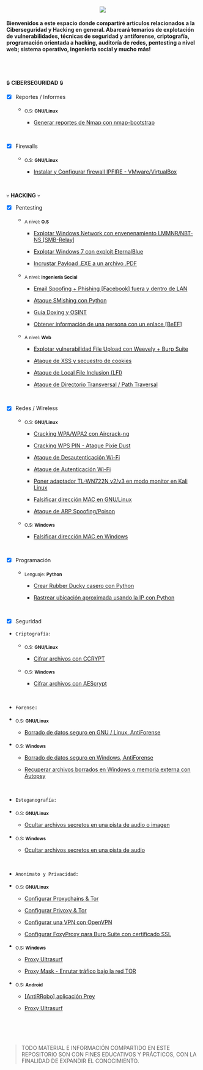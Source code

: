 <h1 align="center"><img src="https://user-images.githubusercontent.com/75953873/179371259-cdf3480f-6c6a-48dd-b32f-bf111ce0a664.png"></h1>

**Bienvenidos a este espacio donde compartiré artículos relacionados a la Ciberseguridad y Hacking en general. Abarcará temarios de explotación de vulnerabilidades, técnicas de seguridad y antiforense, criptografía, programación orientada a hacking, auditoría de redes, pentesting a nivel web; sistema operativo, ingeniería social y mucho más!**

<h1 align="center"></h1>

</br>


:lock: **CIBERSEGURIDAD** :lock:

- [x] Reportes / Informes
    - <sub>O.S: **GNU/Linux**</sub>
    
         - <a href="https://github.com/R3LI4NT/articulos/blob/main/Ciberseguridad/Reportes_Informes/GNU-Linux/nmap_report.md" target="_blank">Generar reportes de Nmap con nmap-bootstrap</a>

</br>

- [x] Firewalls

    - <sub>O.S: **GNU/Linux**</sub>
    
         - <a href="https://github.com/R3LI4NT/articulos/blob/main/Ciberseguridad/Firewalls/GNU-Linux/IPfire.md" target="_blank">Instalar y Configurar firewall IPFIRE - VMware/VirtualBox</a>    

</br>

:skull: **HACKING** :skull:

- [x] Pentesting
     - <sub>A nivel: **O.S**</sub>
          - <a href="https://github.com/R3LI4NT/articulos/blob/main/Pentesting/O.S/smbRelay.md" target="_blank">Explotar Windows Network con envenenamiento LMMNR/NBT-NS [SMB-Relay]</a>

          - <a href="https://github.com/R3LI4NT/articulos/blob/main/Pentesting/O.S/eternalblue.md" target="_blank">Explotar Windows 7 con exploit EternalBlue</a>
          
          - <a href="https://github.com/R3LI4NT/articulos/blob/main/Pentesting/O.S/incrustar_Payload.md" target="_blank">Incrustar Payload .EXE a un archivo .PDF</a>
          
     - <sub>A nivel: **Ingeniería Social**</sub>
          - <a href="https://github.com/R3LI4NT/articulos/blob/main/Pentesting/ING-SOCIAL/email_spoofing.md" target="_blank">Email Spoofing + Phishing [Facebook] fuera y dentro de LAN</a>
          
          - <a href="https://github.com/R3LI4NT/articulos/blob/main/Pentesting/ING-SOCIAL/SMishing.md" target="_blank">Ataque SMishing con Python</a>
          
          - <a href="https://github.com/R3LI4NT/articulos/blob/main/Pentesting/ING-SOCIAL/Doxing_OSINT.md" target="_blank">Guía Doxing y OSINT</a>
          
          - <a href="#">Obtener información de una persona con un enlace [BeEF]</a>
          
     - <sub>A nivel: **Web**</sub>
          - <a href="https://github.com/R3LI4NT/articulos/blob/main/Pentesting/WEB/fileUpload.md" target="_blank">Explotar vulnerabilidad File Upload con Weevely + Burp Suite</a>

          - <a href="https://github.com/R3LI4NT/articulos/blob/main/Pentesting/WEB/ataqueXSS.md" target="_blank">Ataque de XSS y secuestro de cookies</a>
          
          - <a href="https://github.com/R3LI4NT/articulos/blob/main/Pentesting/WEB/LocalFileInclusion.md" target="_blank">Ataque de Local File Inclusion (LFI)</a>
          
          - <a href="https://github.com/R3LI4NT/articulos/blob/main/Pentesting/WEB/pathTraversal.md" target="_blank">Ataque de Directorio Transversal / Path Traversal</a>

</br>

- [x] Redes / Wireless
    - <sub>O.S: **GNU/Linux**</sub>

        - <a href="https://github.com/R3LI4NT/articulos/blob/main/Redes/GNU-Linux/crackingWPA_aircrack.md" target="_blank">Cracking WPA/WPA2 con Aircrack-ng</a>

        - <a href="https://github.com/R3LI4NT/articulos/blob/main/Redes/GNU-Linux/crackingWPS.md" target="_blank">Cracking WPS PIN - Ataque Pixie Dust</a>
        
        - <a href="https://github.com/R3LI4NT/articulos/blob/main/Redes/GNU-Linux/desautenticacion.md" target="_blank">Ataque de Desautenticación Wi-Fi</a>
        
        - <a href="https://github.com/R3LI4NT/articulos/blob/main/Redes/GNU-Linux/autenticacion.md" target="_blank">Ataque de Autenticación Wi-Fi</a>
        
        - <a href="https://github.com/R3LI4NT/articulos/blob/main/Redes/GNU-Linux/tlwn722n.md" target="_blank">Poner adaptador TL-WN722N v2/v3 en modo monitor en Kali Linux</a>
        
        - <a href="https://github.com/R3LI4NT/articulos/blob/main/Redes/GNU-Linux/falsificarMAC.md" target="_blank">Falsificar dirección MAC en GNU/Linux</a>
        
        - <a href="https://github.com/R3LI4NT/articulos/blob/main/Redes/GNU-Linux/ARP_Spoofing.md" target="_blank">Ataque de ARP Spoofing/Poison</a>
        
    - <sub>O.S: **Windows**</sub>
        - <a href="https://github.com/R3LI4NT/articulos/blob/main/Redes/Windows/falsificarMAC.md" target="_blank">Falsificar dirección MAC en Windows</a>
        
</br>

- [x] Programación
   - <sub>Lenguaje: **Python**</sub>
   
      - <a href="https://github.com/R3LI4NT/articulos/blob/main/Programacion/Python/RubberDucky.md" target="_blank">Crear Rubber Ducky casero con Python</a>
      
      - <a href="https://github.com/R3LI4NT/articulos/blob/main/Programacion/Python/IPtracker.md" target="_blank">Rastrear ubicación aproximada usando la IP con Python</a>

</br>

- [x] Seguridad
 - `Criptografía:`
     
     - <sub>O.S: **GNU/Linux**</sub>
    
        - <a href="https://github.com/R3LI4NT/articulos/blob/main/Seguridad/Criptograf%C3%ADa/GNU-Linux/ccrypt.md" target="_blank">Cifrar archivos con CCRYPT</a>
    
     - <sub>O.S: **Windows**</sub>

        - <a href="https://github.com/R3LI4NT/articulos/blob/main/Seguridad/Criptograf%C3%ADa/Windows/AEScrypt.md" target="_blank">Cifrar archivos con AEScrypt</a>
     
</br>

  - `Forense:`
  
  - <sub>O.S: **GNU/Linux**</sub>

    - <a href="https://github.com/R3LI4NT/articulos/blob/main/Seguridad/Forense/GNU-Linux/shred.md" target="_blank">Borrado de datos seguro en GNU / Linux, AntiForense</a>
        
  - <sub>O.S: **Windows**</sub>

    - <a href="https://github.com/R3LI4NT/articulos/blob/main/Seguridad/Forense/Windows/bitkiller_shredder.md" target="_blank">Borrado de datos seguro en Windows, AntiForense</a>

    - <a href="https://github.com/R3LI4NT/articulos/blob/main/Seguridad/Forense/Windows/autopsyWindows.md" target="_blank">Recuperar archivos borrados en Windows o memoria externa con Autopsy</a>

</br>        

  - `Esteganografía:`
  
  - <sub>O.S: **GNU/Linux**</sub>
       - <a href="https://github.com/R3LI4NT/articulos/blob/main/Seguridad/Esteganograf%C3%ADa/GNU-Linux/Steghide.md" target="_blank">Ocultar archivos secretos en una pista de audio o imagen</a>

  - <sub>O.S: **Windows**</sub>
   
       - <a href="https://github.com/R3LI4NT/articulos/blob/main/Seguridad/Esteganograf%C3%ADa/Windows/DeepSound.md" target="_blank">Ocultar archivos secretos en una pista de audio</a>
       
</br>

  - `Anonimato y Privacidad:`
  
  - <sub>O.S: **GNU/Linux**</sub>
    - <a href="https://github.com/R3LI4NT/articulos/blob/main/Seguridad/Anonimato/GNU-Linux/proxychains_tor.md" target="_blank">Configurar Proxychains & Tor</a>
    
    - <a href="https://github.com/R3LI4NT/articulos/blob/main/Seguridad/Anonimato/GNU-Linux/privoxy_tor.md" target="_blank">Configurar Privoxy & Tor</a>
    
    - <a href="https://github.com/R3LI4NT/articulos/blob/main/Seguridad/Anonimato/GNU-Linux/openvpn.md" target="_blank">Configurar una VPN con OpenVPN</a>
    
    - <a href="https://github.com/R3LI4NT/articulos/blob/main/Seguridad/Anonimato/GNU-Linux/FoxyProxy.md" target="_blank">Configurar FoxyProxy para Burp Suite con certificado SSL</a>

  - <sub>O.S: **Windows**</sub>
    - <a href="https://github.com/R3LI4NT/articulos/blob/main/Seguridad/Anonimato/Windows/proxyUltrasurf.md" target="_blank">Proxy Ultrasurf</a>

    - <a href="https://github.com/R3LI4NT/articulos/blob/main/Seguridad/Anonimato/Windows/proxymask.md" target="_blank">Proxy Mask - Enrutar tráfico bajo la red TOR</a>
    
  - <sub>O.S: **Android**</sub>
    - <a href="https://github.com/R3LI4NT/articulos/blob/main/Seguridad/Anonimato/Android/prey.md" target="_blank">[AntiRRobo] aplicación Prey</a>

    - <a href="https://github.com/R3LI4NT/articulos/blob/main/Seguridad/Anonimato/Android/proxyUltrasurf.md" target="_blank">Proxy Ultrasurf</a>
    
</br>

</br>

<h1 align="center"></h1>

> TODO MATERIAL E INFORMACIÓN COMPARTIDO EN ESTE REPOSITORIO SON CON FINES EDUCATIVOS Y PRÁCTICOS, CON LA FINALIDAD DE EXPANDIR EL CONOCIMIENTO.

<h1 align="center"></h1>
